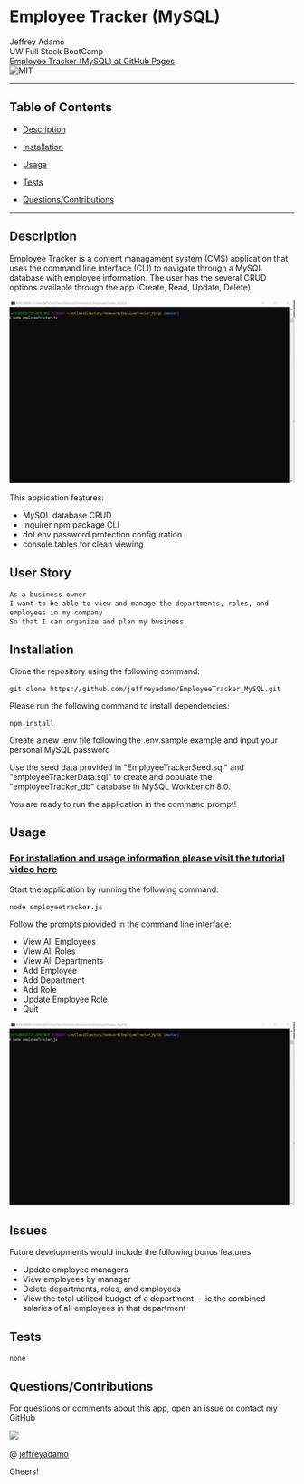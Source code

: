 # Employee Tracker (MySQL)

Jeffrey Adamo  
UW Full Stack BootCamp  
[Employee Tracker (MySQL) at GitHub Pages](https://jeffreyadamo.github.io/EmployeeTracker_MySQL/)  
![MIT](https://img.shields.io/badge/license-MIT-green)  

***
## Table of Contents

* [Description](#description)

* [Installation](#installation)

* [Usage](#usage)

* [Tests](#tests)

* [Questions/Contributions](#questions/contributions)

***

## Description

Employee Tracker is a content managament system (CMS) application that uses the command line interface (CLI) to navigate through a MySQL database with employee information. The user has the several CRUD options available through the app (Create, Read, Update, Delete).

<img src="Assets/demo.gif">  

This application features:
* MySQL database CRUD
* Inquirer npm package CLI
* dot.env password protection configuration
* console.tables for clean viewing

## User Story

```
As a business owner
I want to be able to view and manage the departments, roles, and employees in my company
So that I can organize and plan my business
```


## Installation

Clone the repository using the following command:

```
git clone https://github.com/jeffreyadamo/EmployeeTracker_MySQL.git
```

Please run the following command to install dependencies:

```
npm install
```

Create a new .env file following the .env.sample example and input your personal MySQL password

Use the seed data provided in "EmployeeTrackerSeed.sql" and "employeeTrackerData.sql" to create and populate the "employeeTracker_db" database in MySQL Workbench 8.0.

You are ready to run the application in the command prompt!

## Usage

### [For installation and usage information please visit the tutorial video here](https://youtu.be/JPuOT209Sgs)

Start the application by running the following command:
```
node employeetracker.js
```

Follow the prompts provided in the command line interface:
* View All Employees
* View All Roles
* View All Departments
* Add Employee
* Add Department
* Add Role
* Update Employee Role
* Quit

<img src="./Assets/demo.gif">  

## Issues

Future developments would include the following bonus features:
  * Update employee managers
  * View employees by manager
  * Delete departments, roles, and employees
  * View the total utilized budget of a department -- ie the combined salaries of all employees in that department


## Tests
```
none
```

## Questions/Contributions

For questions or comments about this app, open an issue or contact my GitHub  


<img src="https://avatars3.githubusercontent.com/u/58490053?v=4" width="75">    

@ [jeffreyadamo](http://www.github.com/jeffreyadamo)  

Cheers!


 